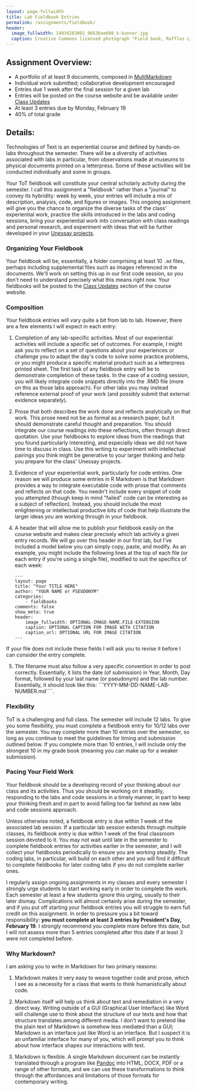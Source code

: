 ```yaml
---
layout: page-fullwidth
title: Lab Fieldbook Entries
permalink: /assignments/fieldbook/
header:
  image_fullwidth: 14934283002_9663bae608_k-banner.jpg
  caption: Creative Commons licensed photograph "Field book, Raffles Lighthouse museum" by Flickr user Jnzl's Photos
---
```


## Assignment Overview:

+ A portfolio of at least 9 documents, composed in [MultiMarkdown](http://fletcherpenney.net/multimarkdown/)
+ Individual work submitted; collaborative development encouraged
+ Entries due 1 week after the final session for a given lab
+ Entries will be posted on the course website and be available under [Class Updates](/updates/)
+ At least 3 entries due by Monday, February 19
+ 40% of total grade

## Details:

Technologies of Text is an experiential course and defined by hands-on labs throughout the semester. There will be a diversity of activities associated with labs in particular, from observations made at museums to physical documents printed on a letterpress. Some of these activities will be conducted individually and some in groups.

Your ToT fieldbook will constitute your central scholarly activity during the semester. I call this assignment a "fieldbook" rather than a "journal" to convey its hybridity: week by week, your entries will include a mix of description, analysis, code, and figures or images. This ongoing assignment will give you the chance to organize the diverse tasks of the class' experiential work, practice the skills introduced in the labs and coding sessions, bring your experiential work into conversation with class readings and personal research, and experiment with ideas that will be further developed in your [Unessay projects](/assignments/unessay).

### Organizing Your Fieldbook

Your fieldbook will be, essentially, a folder comprising at least 10 `.md` files, perhaps including supplemental files such as images referenced in the documents. We'll work on setting this up in our first code session, so you don't need to understand precisely what this means right now. Your fieldbooks will be posted to the [Class Updates](/updates/) section of the course website.

### Composition

Your fieldbook entries will vary quite a bit from lab to lab. However, there are a few elements I will expect in each entry:

1. Completion of any lab-specific activities. Most of our experiential activities will include a specific set of outcomes. For example, I might ask you to reflect on a set of questions about your experiences or challenge you to adapt the day's code to solve some practice problems, or you might produce a specific material product such as a letterpress printed sheet. The first task of any fieldbook entry will be to demonstrate completion of these tasks. In the case of a coding session, you will likely integrate code snippets directly into the .RMD file (more on this as those labs approach). For other labs you may instead reference external proof of your work (and possibly submit that external evidence separately).

2. Prose that both describes the work done and reflects analytically on that work. This prose need not be as formal as a research paper, but it should demonstrate careful thought and preparation. You should integrate our course readings into these reflections, often through direct quotation. Use your fieldbooks to explore ideas from the readings that you found particularly interesting, and especially ideas we did not have time to discuss in class. Use this writing to experiment with intellectual pairings you think might be generative to your larger thinking and help you prepare for the class' Unessay projects.

3. Evidence of your experiential work, particularly for code entries. One reason we will produce some entries in R Markdown is that Markdown provides a way to integrate executable code with prose that comments and reflects on that code. You needn't include every snippet of code you attempted (though keep in mind "failed" code can be interesting as a subject of reflection). Instead, you should include the most enlightening or intellectual productive bits of code that help illustrate the larger ideas you are working through in your fieldbook.

4. A header that will allow me to publish your fieldbook easily on the course website and makes clear precisely which lab activity a given entry records. We will go over this header in our first lab, but I've included a model below you can simply copy, paste, and modify. As an example, you might include the following lines at the top of each file (or each entry if you're using a single file), modified to suit the specifics of each week:
    ``` 
    ---
    layout: page  
    title: "Your TITLE HERE"  
    author: "YOUR NAME or PSEUDONYM"  
    categories:  
        - fieldbooks
    comments: false  
    show_meta: true
    header:
        image_fullwidth: OPTIONAL-IMAGE-NAME.FILE-EXTENSION
        caption: OPTIONAL CAPTION FOR IMAGE WITH CITATION
        caption_url: OPTIONAL URL FOR IMAGE CITATION
    ---
    ```
If your file does not include these fields I will ask you to revise it before I can consider the entry complete.

5. The filename must also follow a very specific convention in order to post correctly. Essentially, it lists the date (of submission) in Year, Month, Day format, followed by your last name (or pseudonym) and the lab number. Essentially, it should look like this: ```YYYY-MM-DD-NAME-LAB-NUMBER.md````.

### Flexibility

ToT is a challenging and full class. The semester will include 12 labs. To give you some flexibility, you must complete a fieldbook entry for 10/12 labs over the semester. You may complete more than 10 entries over the semester, so long as you continue to meet the guidelines for timing and submission outlined below. If you complete more than 10 entries, I will include only the strongest 10 in my grade book (meaning you can make up for a weaker submission). 

### Pacing Your Field Work

Your fieldbook should be a developing record of your thinking about our class and its activities. Thus you should be working on it steadily, responding to the labs and code sessions in a timely manner, in part to keep your thinking fresh and in part to avoid falling too far behind as new labs and code sessions approach. 

Unless otherwise noted, a fieldbook entry is due within 1 week of the associated lab session. If a particular lab session extends through multiple classes, its fieldbook entry is due within 1 week of the final classroom session devoted to it. You may not wait until late in the semester to complete fieldbook entries for activities earlier in the semester, and I will collect your fieldbooks periodically to ensure you are working steadily. The coding labs, in particular, will build on each other and you will find it difficult to complete fieldbooks for later coding labs if you do not complete earlier ones. 

I regularly assign ongoing assignments in my classes and every semester I strongly urge students to start working early in order to complete the work. Each semester at least a few students ignore this urging, usually to their later dismay. Complications will almost certainly arise during the semester, and if you put off starting your fieldbook entries you will struggle to earn full credit on this assignment. In order to pressure you a bit toward responsibility: **you must complete at least 3 entries by President's Day, February 19**. I strongly recommend you complete more before this date, but I will not assess more than 5 entries completed after this date if at least 3 were not completed before. 

### Why Markdown?

I am asking you to write in Markdown for two primary reasons: 

1. Markdown makes it very easy to weave together code and prose, which I see as a necessity for a class that wants to think humanistically about code. 

2. Markdown itself will help us think about text and remediation in a very direct way. Writing outside of a GUI (Graphical User Interface) like Word will challenge use to think about the structure of our texts and how that structure translates among different media. I don't want to pretend like the plain text of Markdown is somehow less mediated than a GUI; Markdown is an interface just like Word is an interface. But I suspect it is an unfamiliar interface for many of you, which will prompt you to think about how interface shapes our interactions with text. 

3. Markdown is flexible. A single Markdown document can be instantly translated through a program like [Pandoc](http://pandoc.org/) into HTML, DOCX, PDF or a range of other formats, and we can use these transformations to think through the affordances and limitations of those formats for contemporary writing.
